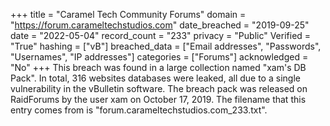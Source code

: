 +++
title = "Caramel Tech Community Forums"
domain = "https://forum.carameltechstudios.com"
date_breached = "2019-09-25"
date = "2022-05-04"
record_count = "233"
privacy = "Public"
Verified = "True"
hashing = ["vB"]
breached_data = ["Email addresses", "Passwords", "Usernames", "IP addresses"]
categories = ["Forums"]
acknowledged = "No"
+++
This breach was found in a large collection named "xam's DB Pack". In total, 316 websites databases were leaked, all due to a single vulnerability in the vBulletin software. The breach pack was released on RaidForums by the user xam on October 17, 2019. The filename that this entry comes from is "forum.carameltechstudios.com_233.txt".
